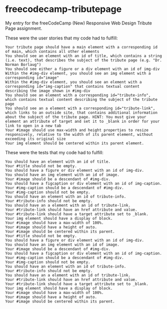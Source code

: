 # freecodecamp-tributepage
My entry for the freeCodeCamp (New) Responsive Web Design Tribute Page assignment.

These were the user stories that my code had to fulfill:
    
    Your tribute page should have a main element with a corresponding id of main, which contains all other elements
    You should see an element with an id of title, which contains a string (i.e. text), that describes the subject of the tribute page (e.g. "Dr. Norman Borlaug")
    You should see either a figure or a div element with an id of img-div
    Within the #img-div element, you should see an img element with a corresponding id="image"
    Within the #img-div element, you should see an element with a corresponding id="img-caption" that contains textual content describing the image shown in #img-div
    You should see an element with a corresponding id="tribute-info", which contains textual content describing the subject of the tribute page
    You should see an a element with a corresponding id="tribute-link", which links to an outside site, that contains additional information about the subject of the tribute page. HINT: You must give your element an attribute of target and set it to _blank in order for your link to open in a new tab
    Your #image should use max-width and height properties to resize responsively, relative to the width of its parent element, without exceeding its original size
    Your img element should be centered within its parent element.

These were the tests that my code had to fulfill:
    
    You should have an element with an id of title.
    Your #title should not be empty.
    You should have a figure or div element with an id of img-div.
    You should have an img element with an id of image.
    Your #image should be a descendant of #img-div.
    You should have a figcaption or div element with an id of img-caption.
    Your #img-caption should be a descendant of #img-div.
    Your #img-caption should not be empty.
    You should have an element with an id of tribute-info.
    Your #tribute-info should not be empty.
    You should have an a element with an id of tribute-link.
    Your #tribute-link should have an href attribute and value.
    Your #tribute-link should have a target attribute set to _blank.
    Your img element should have a display of block.
    Your #image should have a max-width of 100%.
    Your #image should have a height of auto.
    Your #image should be centered within its parent.
    Your #title should not be empty.
    You should have a figure or div element with an id of img-div.
    You should have an img element with an id of image.
    Your #image should be a descendant of #img-div.
    You should have a figcaption or div element with an id of img-caption.
    Your #img-caption should be a descendant of #img-div.
    Your #img-caption should not be empty.
    You should have an element with an id of tribute-info.
    Your #tribute-info should not be empty.
    You should have an a element with an id of tribute-link.
    Your #tribute-link should have an href attribute and value.
    Your #tribute-link should have a target attribute set to _blank.
    Your img element should have a display of block.
    Your #image should have a max-width of 100%.
    Your #image should have a height of auto.
    Your #image should be centered within its parent.






